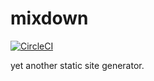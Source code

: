 # mixdown

[![CircleCI](https://circleci.com/gh/mah0x211/mixdown.svg?style=svg)](https://circleci.com/gh/mah0x211/mixdown)

yet another static site generator.
